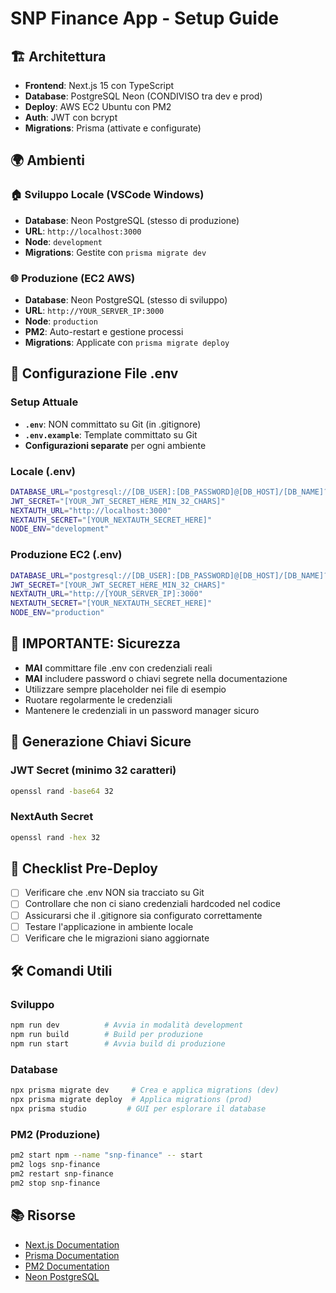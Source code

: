 # SNP Finance App - Setup Guide

## 🏗️ Architettura

- **Frontend**: Next.js 15 con TypeScript
- **Database**: PostgreSQL Neon (CONDIVISO tra dev e prod)
- **Deploy**: AWS EC2 Ubuntu con PM2
- **Auth**: JWT con bcrypt
- **Migrations**: Prisma (attivate e configurate)

## 🌍 Ambienti

### 🏠 Sviluppo Locale (VSCode Windows)
- **Database**: Neon PostgreSQL (stesso di produzione)
- **URL**: `http://localhost:3000`
- **Node**: `development`
- **Migrations**: Gestite con `prisma migrate dev`

### 🌐 Produzione (EC2 AWS)
- **Database**: Neon PostgreSQL (stesso di sviluppo)
- **URL**: `http://YOUR_SERVER_IP:3000`
- **Node**: `production`
- **PM2**: Auto-restart e gestione processi
- **Migrations**: Applicate con `prisma migrate deploy`

## 📁 Configurazione File .env

### Setup Attuale
- **`.env`**: NON committato su Git (in .gitignore)
- **`.env.example`**: Template committato su Git
- **Configurazioni separate** per ogni ambiente

### Locale (.env)
```bash
DATABASE_URL="postgresql://[DB_USER]:[DB_PASSWORD]@[DB_HOST]/[DB_NAME]?sslmode=require&connection_limit=5"
JWT_SECRET="[YOUR_JWT_SECRET_HERE_MIN_32_CHARS]"
NEXTAUTH_URL="http://localhost:3000"
NEXTAUTH_SECRET="[YOUR_NEXTAUTH_SECRET_HERE]"
NODE_ENV="development"
```

### Produzione EC2 (.env)
```bash
DATABASE_URL="postgresql://[DB_USER]:[DB_PASSWORD]@[DB_HOST]/[DB_NAME]?sslmode=require&connection_limit=5"
JWT_SECRET="[YOUR_JWT_SECRET_HERE_MIN_32_CHARS]"
NEXTAUTH_URL="http://[YOUR_SERVER_IP]:3000"
NEXTAUTH_SECRET="[YOUR_NEXTAUTH_SECRET_HERE]"
NODE_ENV="production"
```

## 🚨 IMPORTANTE: Sicurezza
- **MAI** committare file .env con credenziali reali
- **MAI** includere password o chiavi segrete nella documentazione
- Utilizzare sempre placeholder nei file di esempio
- Ruotare regolarmente le credenziali
- Mantenere le credenziali in un password manager sicuro

## 🔑 Generazione Chiavi Sicure

### JWT Secret (minimo 32 caratteri)
```bash
openssl rand -base64 32
```

### NextAuth Secret
```bash
openssl rand -hex 32
```

## 📝 Checklist Pre-Deploy
- [ ] Verificare che .env NON sia tracciato su Git
- [ ] Controllare che non ci siano credenziali hardcoded nel codice
- [ ] Assicurarsi che il .gitignore sia configurato correttamente
- [ ] Testare l'applicazione in ambiente locale
- [ ] Verificare che le migrazioni siano aggiornate

## 🛠️ Comandi Utili

### Sviluppo
```bash
npm run dev          # Avvia in modalità development
npm run build        # Build per produzione
npm run start        # Avvia build di produzione
```

### Database
```bash
npx prisma migrate dev     # Crea e applica migrations (dev)
npx prisma migrate deploy  # Applica migrations (prod)
npx prisma studio         # GUI per esplorare il database
```

### PM2 (Produzione)
```bash
pm2 start npm --name "snp-finance" -- start
pm2 logs snp-finance
pm2 restart snp-finance
pm2 stop snp-finance
```

## 📚 Risorse
- [Next.js Documentation](https://nextjs.org/docs)
- [Prisma Documentation](https://www.prisma.io/docs)
- [PM2 Documentation](https://pm2.keymetrics.io/docs)
- [Neon PostgreSQL](https://neon.tech/docs)